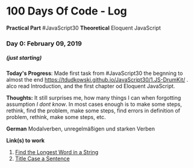 # 100 Days Of Code - Log

**Practical Part** #JavaScript30
**Theoretical** Eloquent JavaScript

### Day 0: February 09, 2019
##### (just starting)

**Today's Progress**: Made first task from #JavaScript30 the begnning to almost the end https://tdudkowski.github.io/JavaScript30/1.JS-DrumKit/ . alco read Introduction, and the first chapter od Eloquent JavaScript.

**Thoughts:** It still surprises me, how many things I can when forgotting assumption *I dont know*. In most cases enough is to make some steps, rethink, find the problem, make some steps, find errors in definition of problem, rethink, make some steps, etc.

**German** Modalverben, unregelmäßigen und starken Verben

**Link(s) to work**
1. [Find the Longest Word in a String](https://www.freecodecamp.com/challenges/find-the-longest-word-in-a-string)
2. [Title Case a Sentence](https://www.freecodecamp.com/challenges/title-case-a-sentence)
